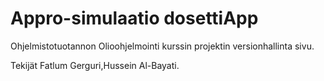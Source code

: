 # Appro-simulaatio dosettiApp
Ohjelmistotuotannon Olioohjelmointi kurssin projektin versionhallinta sivu.

Tekijät Fatlum Gerguri,Hussein Al-Bayati.

